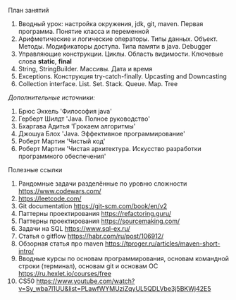 План занятий

1. Вводный урок: настройка окружения, jdk, git, maven. Первая программа. Понятие класса и переменной
2. Арифметические и логические операторы. Типы данных. Объект. Методы. Модификаторы доступа. Типа памяти в java. Debugger
3. Управляющие конструкции. Циклы. Область видимости. Ключевые слова **static**, **final**
4. String, StringBuilder. Массивы. Дата и время
5. Exceptions. Конструкция try-catch-finally. Upcasting and Downcasting
6. Collection interface. List. Set. Stack. Queue. Map. Tree

_Дополнительные источники:_

1. Брюс Эккель 'Философия java'
2. Герберт Шилдт 'Java. Полное руководство'
3. Бхаргава Адитья 'Грокаем алгоритмы'
4. Джошуа Блох 'Java. Эффективное программирование'
5. Роберт Мартин 'Чистый код'
6. Роберт Мартин 'Чистая архитектура. Искусство разработки программного обеспечения'

Полезные ссылки

1. Рандомные задачи разделённые по уровню сложности https://www.codewars.com/
2. https://leetcode.com/
3. Git documentation https://git-scm.com/book/en/v2
4. Паттерны проектирования https://refactoring.guru/
5. Паттерны проектирования https://sourcemaking.com/
6. Задачи на SQL https://www.sql-ex.ru/
7. Статья о gitflow https://habr.com/ru/post/106912/
8. Обзорная статья про maven https://tproger.ru/articles/maven-short-intro/
9. Вводные курсы по основам программирования, основам командной строки (терминал), основам git и основам ОС https://ru.hexlet.io/courses/free
10. CS50 https://www.youtube.com/watch?v=Sy_wba7l1UU&list=PLawfWYMUziZqyUL5QDLVbe3j5BKWj42E5
